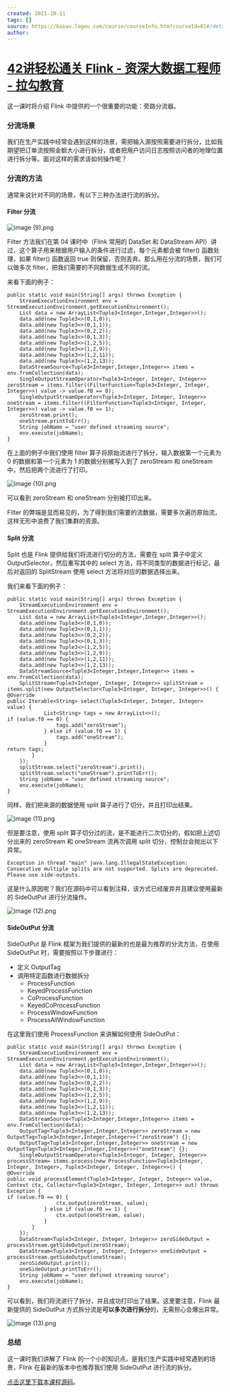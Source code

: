 ```yaml
---
created: 2021-10-11
tags: []
source: https://kaiwu.lagou.com/course/courseInfo.htm?courseId=81#/detail/pc?id=2035
author: 
---
```


# [42讲轻松通关 Flink - 资深大数据工程师 - 拉勾教育](https://kaiwu.lagou.com/course/courseInfo.htm?courseId=81#/detail/pc?id=2035)


这一课时将介绍 Flink 中提供的一个很重要的功能：旁路分流器。

### 分流场景

我们在生产实践中经常会遇到这样的场景，需把输入源按照需要进行拆分，比如我期望把订单流按照金额大小进行拆分，或者把用户访问日志按照访问者的地理位置进行拆分等。面对这样的需求该如何操作呢？

### 分流的方法

通常来说针对不同的场景，有以下三种办法进行流的拆分。

#### Filter 分流

![image (9).png](https://s0.lgstatic.com/i/image/M00/0B/F6/CgqCHl7CAy6ADUaXAACSFUbdpuA911.png)

Filter 方法我们在第 04 课时中（Flink 常用的 DataSet 和 DataStream API）讲过，这个算子用来根据用户输入的条件进行过滤，每个元素都会被 filter() 函数处理，如果 filter() 函数返回 true 则保留，否则丢弃。那么用在分流的场景，我们可以做多次 filter，把我们需要的不同数据生成不同的流。

来看下面的例子：

```
public static void main(String[] args) throws Exception {
    StreamExecutionEnvironment env = StreamExecutionEnvironment.getExecutionEnvironment();
    List data = new ArrayList<Tuple3<Integer,Integer,Integer>>();
    data.add(new Tuple3<>(0,1,0));
    data.add(new Tuple3<>(0,1,1));
    data.add(new Tuple3<>(0,2,2));
    data.add(new Tuple3<>(0,1,3));
    data.add(new Tuple3<>(1,2,5));
    data.add(new Tuple3<>(1,2,9));
    data.add(new Tuple3<>(1,2,11));
    data.add(new Tuple3<>(1,2,13));
    DataStreamSource<Tuple3<Integer,Integer,Integer>> items = env.fromCollection(data);
    SingleOutputStreamOperator<Tuple3<Integer, Integer, Integer>> zeroStream = items.filter((FilterFunction<Tuple3<Integer, Integer, Integer>>) value -> value.f0 == 0);
    SingleOutputStreamOperator<Tuple3<Integer, Integer, Integer>> oneStream = items.filter((FilterFunction<Tuple3<Integer, Integer, Integer>>) value -> value.f0 == 1);
    zeroStream.print();
    oneStream.printToErr();
    String jobName = "user defined streaming source";
    env.execute(jobName);
}
```

在上面的例子中我们使用 filter 算子将原始流进行了拆分，输入数据第一个元素为 0 的数据和第一个元素为 1 的数据分别被写入到了 zeroStream 和 oneStream 中，然后把两个流进行了打印。

![image (10).png](https://s0.lgstatic.com/i/image/M00/0B/EB/Ciqc1F7CA2WAYbshAAKj494h86s723.png)

可以看到 zeroStream 和 oneStream 分别被打印出来。

Filter 的弊端是显而易见的，为了得到我们需要的流数据，需要多次遍历原始流，这样无形中浪费了我们集群的资源。

#### Split 分流

Split 也是 Flink 提供给我们将流进行切分的方法，需要在 split 算子中定义 OutputSelector，然后重写其中的 select 方法，将不同类型的数据进行标记，最后对返回的 SplitStream 使用 select 方法将对应的数据选择出来。

我们来看下面的例子：

```
public static void main(String[] args) throws Exception {
    StreamExecutionEnvironment env = StreamExecutionEnvironment.getExecutionEnvironment();
    List data = new ArrayList<Tuple3<Integer,Integer,Integer>>();
    data.add(new Tuple3<>(0,1,0));
    data.add(new Tuple3<>(0,1,1));
    data.add(new Tuple3<>(0,2,2));
    data.add(new Tuple3<>(0,1,3));
    data.add(new Tuple3<>(1,2,5));
    data.add(new Tuple3<>(1,2,9));
    data.add(new Tuple3<>(1,2,11));
    data.add(new Tuple3<>(1,2,13));
    DataStreamSource<Tuple3<Integer,Integer,Integer>> items = env.fromCollection(data);
    SplitStream<Tuple3<Integer, Integer, Integer>> splitStream = items.split(new OutputSelector<Tuple3<Integer, Integer, Integer>>() {
@Override
public Iterable<String> select(Tuple3<Integer, Integer, Integer> value) {
            List<String> tags = new ArrayList<>();
if (value.f0 == 0) {
                tags.add("zeroStream");
            } else if (value.f0 == 1) {
                tags.add("oneStream");
            }
return tags;
        }
    });
    splitStream.select("zeroStream").print();
    splitStream.select("oneStream").printToErr();
    String jobName = "user defined streaming source";
    env.execute(jobName);
}
```

同样，我们把来源的数据使用 split 算子进行了切分，并且打印出结果。

![image (11).png](https://s0.lgstatic.com/i/image/M00/0B/F6/CgqCHl7CA4aAbUSJAAG1LWNB3qw627.png)

但是要注意，使用 split 算子切分过的流，是不能进行二次切分的，假如把上述切分出来的 zeroStream 和 oneStream 流再次调用 split 切分，控制台会抛出以下异常。

```
Exception in thread "main" java.lang.IllegalStateException: Consecutive multiple splits are not supported. Splits are deprecated. Please use side-outputs.
```

这是什么原因呢？我们在源码中可以看到注释，该方式已经废弃并且建议使用最新的 SideOutPut 进行分流操作。

![image (12).png](https://s0.lgstatic.com/i/image/M00/0B/F7/CgqCHl7CA6OAJ-JDAAIrh1JSAEo033.png)

#### SideOutPut 分流

SideOutPut 是 Flink 框架为我们提供的最新的也是最为推荐的分流方法，在使用 SideOutPut 时，需要按照以下步骤进行：

-   定义 OutputTag
-   调用特定函数进行数据拆分
    -   ProcessFunction
    -   KeyedProcessFunction
    -   CoProcessFunction
    -   KeyedCoProcessFunction
    -   ProcessWindowFunction
    -   ProcessAllWindowFunction

在这里我们使用 ProcessFunction 来讲解如何使用 SideOutPut：

```
public static void main(String[] args) throws Exception {
    StreamExecutionEnvironment env = StreamExecutionEnvironment.getExecutionEnvironment();
    List data = new ArrayList<Tuple3<Integer,Integer,Integer>>();
    data.add(new Tuple3<>(0,1,0));
    data.add(new Tuple3<>(0,1,1));
    data.add(new Tuple3<>(0,2,2));
    data.add(new Tuple3<>(0,1,3));
    data.add(new Tuple3<>(1,2,5));
    data.add(new Tuple3<>(1,2,9));
    data.add(new Tuple3<>(1,2,11));
    data.add(new Tuple3<>(1,2,13));
    DataStreamSource<Tuple3<Integer,Integer,Integer>> items = env.fromCollection(data);
    OutputTag<Tuple3<Integer,Integer,Integer>> zeroStream = new OutputTag<Tuple3<Integer,Integer,Integer>>("zeroStream") {};
    OutputTag<Tuple3<Integer,Integer,Integer>> oneStream = new OutputTag<Tuple3<Integer,Integer,Integer>>("oneStream") {};
    SingleOutputStreamOperator<Tuple3<Integer, Integer, Integer>> processStream= items.process(new ProcessFunction<Tuple3<Integer, Integer, Integer>, Tuple3<Integer, Integer, Integer>>() {
@Override
public void processElement(Tuple3<Integer, Integer, Integer> value, Context ctx, Collector<Tuple3<Integer, Integer, Integer>> out) throws Exception {
if (value.f0 == 0) {
                ctx.output(zeroStream, value);
            } else if (value.f0 == 1) {
                ctx.output(oneStream, value);
            }
        }
    });
    DataStream<Tuple3<Integer, Integer, Integer>> zeroSideOutput = processStream.getSideOutput(zeroStream);
    DataStream<Tuple3<Integer, Integer, Integer>> oneSideOutput = processStream.getSideOutput(oneStream);
    zeroSideOutput.print();
    oneSideOutput.printToErr();
    String jobName = "user defined streaming source";
    env.execute(jobName);
}
```

可以看到，我们将流进行了拆分，并且成功打印出了结果。这里要注意，Flink 最新提供的 SideOutPut 方式拆分流是**可以多次进行拆分**的，无需担心会爆出异常。

![image (13).png](https://s0.lgstatic.com/i/image/M00/0B/F8/CgqCHl7CBMKAGHoUAAM-5UL5geg132.png)

### 总结

这一课时我们讲解了 Flink 的一个小的知识点，是我们生产实践中经常遇到的场景，Flink 在最新的版本中也推荐我们使用 SideOutPut 进行流的拆分。

[点击这里下载本课程源码](https://github.com/wangzhiwubigdata/quickstart)。
